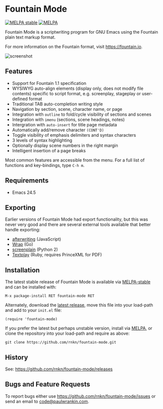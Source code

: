 # Fountain Mode #

[![MELPA stable](https://stable.melpa.org/packages/fountain-mode-badge.svg)][melpa-stable]
[![MELPA](https://melpa.org/packages/fountain-mode-badge.svg)][melpa]

Fountain Mode is a scriptwriting program for GNU Emacs using the
Fountain plain text markup format.

For more information on the Fountain format, visit <https://fountain.io>.

![screenshot](https://user-images.githubusercontent.com/1256849/74600084-c1553900-50d7-11ea-9367-c9726e2bffee.png)

## Features ##

- Support for Fountain 1.1 specification
- WYSIWYG auto-align elements (display only, does not modify file
  contents) specific to script format, e.g. screenplay, stageplay or
  user-defined format
- Traditional TAB auto-completion writing style
- Navigation by section, scene, character name, or page
- Integration with `outline` to fold/cycle visibility of sections and
  scenes
- Integration with `imenu` (sections, scene headings, notes)
- Intergration with `auto-insert` for title page metadata
- Automatically add/remove character `(CONT'D)`
- Toggle visibility of emphasis delimiters and syntax characters
- 3 levels of syntax highlighting
- Optionally display scene numbers in the right margin
- Intelligent insertion of a page breaks

Most common features are accessible from the menu. For a full list of
functions and key-bindings, type `C-h m`.

## Requirements ##

- Emacs 24.5

## Exporting ##

Earlier versions of Fountain Mode had export functionality, but this was
never very good and there are several external tools available that better
handle exporting:

- [afterwriting](https://github.com/ifrost/afterwriting-labs/blob/master/docs/clients.md) (JavaScript)
- [Wrap](https://github.com/Wraparound/wrap) (Go)
- [screenplain](https://github.com/vilcans/screenplain) (Python 2)
- [Textplay](https://github.com/olivertaylor/Textplay) (Ruby, requires PrinceXML for PDF)

## Installation ##

The latest stable release of Fountain Mode is available via
[MELPA-stable][] and can be installed with:

    M-x package-install RET fountain-mode RET

Alternately, download the [latest release][], move this file into your
load-path and add to your `init.el` file:

    (require 'fountain-mode)

If you prefer the latest but perhaps unstable version, install via
[MELPA][], or clone the repository into your load-path and require as
above:

    git clone https://github.com/rnkn/fountain-mode.git

[melpa]: https://melpa.org/#/fountain-mode "MELPA"
[melpa-stable]: https://stable.melpa.org/#/fountain-mode "MELPA-stable"
[latest release]: https://github.com/rnkn/fountain-mode/releases/latest "Fountain Mode latest release"

## History ##

See: <https://github.com/rnkn/fountain-mode/releases>

## Bugs and Feature Requests ##

To report bugs either use <https://github.com/rnkn/fountain-mode/issues>
or send an email to <code@paulwrankin.com>.
